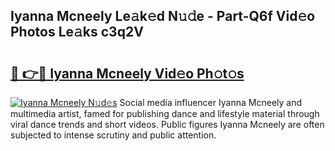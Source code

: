 ## Iyanna Mcneely Le𝚊k𝚎d N𝚞𝚍e - Part-Q6f Vid𝚎o Photos Le𝚊ks c3q2V

# <h2><a href="http://fbbzwsq.evod.top/?m=Iyanna+Mcneely">🔗 👉🔴 Iyanna Mcneely Vid𝚎o Ph𝚘t𝚘s</a></h2>

[![Iyanna Mcneely N𝚞d𝚎s](https://i.imgur.com/8V9OHl7.gif)](http://fbbzwsq.evod.top/?m=Iyanna+Mcneely)
Social media influencer Iyanna Mcneely and multimedia artist, famed for publishing dance and lifestyle material through viral dance trends and short videos. Public figures Iyanna Mcneely are often subjected to intense scrutiny and public attention. 
